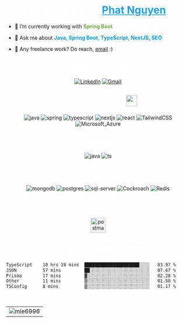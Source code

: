 <h1 align="center" style="color: #ffffff;">Hi there 👋, I'm <a href="https://fb.com/mie6996" target="_blank" style="color: #1da1f2;">Phat Nguyen</a></h1>

- 🌱 I’m currently working with <span style="color: #6DB33F;">**Spring Boot**</span>

- 💬 Ask me about <span style="color: #00a1f1;">**Java, Spring Boot, TypeScript, NextJS, SEO**</span>
- 💼 Any freelance work? Do reach, <a href="mailto:nguyenxuanphat060301@gmail.com" style="color: #ea4335;">[email](mailto:nguyenxuanphat060301@gmail.com)</a> :)

<h2 align="center" style="color: #ffffff;">Connect with me</h2>
<div align="center">
    <a href="https://www.linkedin.com/in/nguyenxuanphat/"><img alt="LinkedIn"
            src="https://img.shields.io/badge/linkedin-%230077B5.svg?style=for-the-badge&logo=linkedin&logoColor=white" /></a>
    <a href="mailto:nguyenxuanphat060301@gmail.com"><img alt="Gmail"
            src="https://img.shields.io/badge/Gmail-D14836?style=for-the-badge&logo=gmail&logoColor=white" /></a>
</div>

<h2 align="center" style="color: #ffffff;">Technology Stack<img src="https://media.giphy.com/media/WUlplcMpOCEmTGBtBW/giphy.gif" width="30"></h2>
<div align="center">
    <img alt="java"
        src="https://img.shields.io/badge/Java-ED8B00?style=for-the-badge&logo=openjdk&logoColor=white" />
    <img alt="spring"
        src="https://img.shields.io/badge/Spring-6DB33F?style=for-the-badge&logo=spring&logoColor=white" />
    <img alt="typescript"
        src="https://img.shields.io/badge/typescript-%23007ACC.svg?style=for-the-badge&logo=typescript&logoColor=white" />
    <img alt="nextjs"
        src="https://img.shields.io/badge/next.js-000000?style=for-the-badge&logo=nextdotjs&logoColor=white" />
     <img alt="react" 
        src="https://img.shields.io/badge/React-20232A?style=for-the-badge&logo=react&logoColor=61DAFB" />
    <img alt="TailwindCSS"
        src="https://img.shields.io/badge/Tailwind_CSS-38B2AC?style=for-the-badge&logo=tailwind-css&logoColor=white" />
    <img alt="Microsoft_Azure"
        src="https://img.shields.io/badge/Microsoft_Azure-0089D6?style=for-the-badge&logo=microsoft-azure&logoColor=white" />
</div>

<h2 align="center" style="color: #ffffff;">Languages</h2>
<div align="center">
    <img alt="java"
        src="https://img.shields.io/badge/java-%23ED8B00.svg?style=for-the-badge&logo=java&logoColor=white" />
    <img alt="ts"
        src="https://img.shields.io/badge/TypeScript-007ACC?style=for-the-badge&logo=typescript&logoColor=white" />
</div>

<h2 align="center" style="color: #ffffff;">Databases</h2>
<div align="center">
    <img alt="mongodb"
        src="https://img.shields.io/badge/MongoDB-4EA94B?style=for-the-badge&logo=mongodb&logoColor=white" />
    <img alt="postgres"
        src="https://img.shields.io/badge/PostgreSQL-316192?style=for-the-badge&logo=postgresql&logoColor=white" />
    <img alt="sql-server"
        src="https://img.shields.io/badge/sqlserver-316192?style=for-the-badge&logo=sqlserver&logoColor=white" />
      <img alt="Cockroach"
        src="https://img.shields.io/badge/Cockroach%20Labs-6933FF?style=for-the-badge&logo=Cockroach%20Labs&logoColor=white" />
    <img alt="Redis"
        src="https://img.shields.io/badge/redis-%23DD0031.svg?style=for-the-badge&logo=redis&logoColor=white" />
</div>

<h2 align="center" style="color: #ffffff;">Tools</h2>
<div align="center">
    <a href="https://postman.com" target="_blank" rel="noreferrer">
        <img src="https://www.vectorlogo.zone/logos/getpostman/getpostman-icon.svg" alt="postman" width="40" height="40" />
    </a>
</div>

<h2 align="center" style="color: #ffffff;">📊 This week I spent my time on</h2>

<!--START_SECTION:waka-->

```txt
TypeScript    10 hrs 28 mins  █████████████████████░░░░   83.97 %
JSON          57 mins         ██░░░░░░░░░░░░░░░░░░░░░░░   07.67 %
Prisma        17 mins         ▓░░░░░░░░░░░░░░░░░░░░░░░░   02.28 %
Other         11 mins         ▒░░░░░░░░░░░░░░░░░░░░░░░░   01.58 %
TSConfig      8 mins          ▒░░░░░░░░░░░░░░░░░░░░░░░░   01.17 %
```

<!--END_SECTION:waka-->
<br />
<table align="center">
    <tr>
        <td><img src="https://github-readme-stats.vercel.app/api?username=mie6996&show_icons=true&theme=dark&locale=en" alt="mie6996" /></td>
    </tr>
</table>
